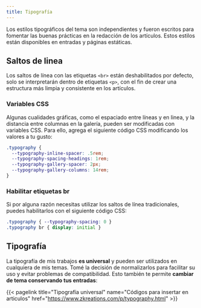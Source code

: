 ```yaml
---
title: Tipografía
---
```


Los estilos tipográficos del tema son independientes y fueron escritos para fomentar las buenas prácticas en la redacción de los artículos. Estos estilos están disponibles en entradas y páginas estáticas.

## Saltos de linea

Los saltos de línea con las etiquetas `<br>` están deshabilitados por defecto, solo se interpretarán dentro de etiquetas `<p>`, con el fin de crear una estructura más limpia y consistente en los artículos. 

### Variables CSS

Algunas cualidades gráficas, como el espaciado entre líneas y en linea, y la distancia entre columnas en la galería, pueden ser modificadas con variables CSS. Para ello, agrega el siguiente código CSS modificando los valores a tu gusto: 

```css
.typography {
  --typography-inline-spacer: .5rem;
  --typography-spacing-headings: 1rem;
  --typography-gallery-spacer: 2px;
  --typography-gallery-columns: 14rem;
}
```

### Habilitar etiquetas br

Si por alguna razón necesitas utilizar los saltos de línea tradicionales, puedes habilitarlos con el siguiente código CSS:

```css
.typography { --typography-spacing: 0 }
.typography br { display: initial }
```

## Tipografía

La tipografía de mis trabajos **es universal** y pueden ser utilizados en cualquiera de mis temas. Tomé la decisión de normalizarlos para facilitar su uso y evitar problemas de compatibilidad. Esto también te permite **cambiar de tema conservando tus entradas**:

{{< pagelink title="Tipografía universal" name="Códigos para insertar en articulos" href="https://www.zkreations.com/p/typography.html" >}}

